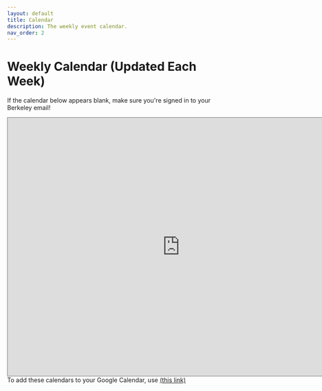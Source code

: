 ```yaml
---
layout: default
title: Calendar
description: The weekly event calendar.
nav_order: 2
---
```


# Weekly Calendar (Updated Each Week)

If the calendar below appears blank, make sure you're signed in to your Berkeley email!

<iframe src="https://calendar.google.com/calendar/embed?src=c_d9fae69993c565e157760d98d4c42ce34e263a9ef811b6ee2907e3d528eb0554%40group.calendar.google.com&ctz=America%2FLos_Angeles&mode=WEEK&
src=c_0f25a65904407d7794eb449066c00dabf2eacc57cd1aba12cd038e3b333a1a4f%40group.calendar.google.com&ctz=America%2FLos_Angeles&mode&
src=c_70c17ff88c8e19ba6f151ea5c5bbd253331e6cbd95b00599ac21e59072f81cc1%40group.calendar.google.com&ctz=America%2FLos_Angeles&mode&
src=c_fc2640bbb3f9205e798bc6eaefbff68a4d1090a928ca185b34fb4214184f14e1%40group.calendar.google.com&ctz=America%2FLos_Angeles&mode&
src=c_8eb00fa139d536506905e7cb5d02ff9fe8cad0e566ed89ed6a89e2b840a2077c%40group.calendar.google.com&ctz=America%2FLos_Angeles&mode&
src=c_3878e48b454692eedaf68e10443149df3ab5a13081c79993f9be76702b8d2863%40group.calendar.google.com&ctz=America%2FLos_Angeles&mode&
color=%23D81B60&color=%239E69AF&color=%238E24AA&color=%23F6BF26&color=%23009688&&color=%23FF0000" style="border:solid 1px #777" width="800" height="600" frameborder="0" scrolling="no"></iframe>
To add these calendars to your Google Calendar, use <a href="https://calendar.google.com/calendar/ical/c_d9fae69993c565e157760d98d4c42ce34e263a9ef811b6ee2907e3d528eb0554%40group.calendar.google.com/public/basic.ics&
c_0f25a65904407d7794eb449066c00dabf2eacc57cd1aba12cd038e3b333a1a4f%40group.calendar.google.com/public/basic.ics&
c_8eb00fa139d536506905e7cb5d02ff9fe8cad0e566ed89ed6a89e2b840a2077c%40group.calendar.google.com/public/basic.ics&
c_70c17ff88c8e19ba6f151ea5c5bbd253331e6cbd95b00599ac21e59072f81cc1%40group.calendar.google.com/public/basic.ics&
/c_3878e48b454692eedaf68e10443149df3ab5a13081c79993f9be76702b8d2863%40group.calendar.google.com/public/basic.ics&
c_fc2640bbb3f9205e798bc6eaefbff68a4d1090a928ca185b34fb4214184f14e1%40group.calendar.google.com/public/basic.ics">(this link)</a>
